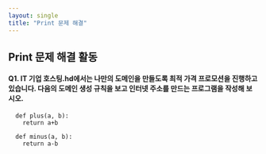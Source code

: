 ```yaml
---
layout: single
title: "Print 문제 해결"
---
```


## Print 문제 해결 활동

#### Q1. IT 기업 호스팅.hd에서는 나만의 도메인을 만들도록 최적 가격 프로모션을 진행하고 있습니다. 다음의 도메인 생성 규칙을 보고 인터넷 주소를 만드는 프로그램을 작성해 보시오.


~~~
  def plus(a, b):
    return a+b

  def minus(a, b):
    return a-b
~~~

